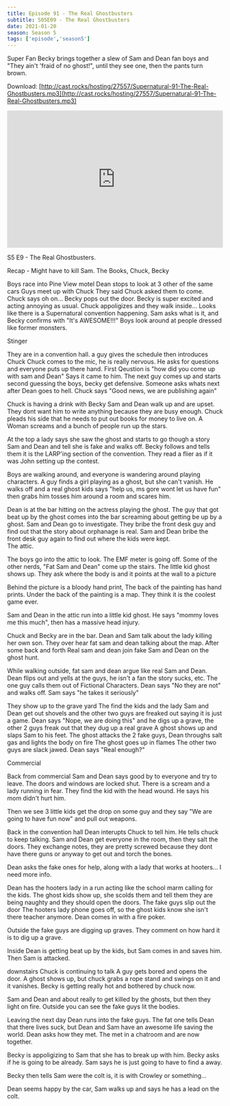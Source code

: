 ```yaml
---
title: Episode 91 - The Real Ghostbusters
subtitle: S05E09 - The Real Ghostbusters
date: 2021-01-20
season: Season 5
tags: ['episode','season5']
---
```


Super Fan Becky brings together a slew of Sam and Dean fan boys and "They ain't 'fraid of no ghost!", until they see one, then the pants turn brown.

Download: [http://cast.rocks/hosting/27557/Supernatural-91-The-Real-Ghostbusters.mp3](http://cast.rocks/hosting/27557/Supernatural-91-The-Real-Ghostbusters.mp3)

<iframe src="https://cast.rocks/player/27557/Supernatural-91-The-Real-Ghostbusters.mp3?episodeTitle=Episode%2091%20-%20The%20Real%20Ghostbusters&podcastTitle=Couple%20of%20Idjits&episodeDate=January%2021st%2C%202021&imageURL=https%3A%2F%2Fcast.rocks%2Fhosting%2F27557%2Ffeeds%2FCAURZ.jpg" style="border: none; min-height: 265px; max-height: 320px; max-width: 558px; min-width: 270px; width: 100%; height: 100%;" scrollbars="no"></iframe>

S5 E9 - The Real Ghostbusters.

Recap - Might have to kill Sam.  The Books, Chuck, Becky

Boys race into Pine View motel
Dean stops to look at 3 other of the same cars
Guys meet up with Chuck
They said Chuck asked them to come.
Chuck says oh on...
Becky pops out the door.
Becky is super excited and acting annoying as usual.
Chuck appoligizes and they walk inside... 
Looks like there is a Supernatural convention happening.
Sam asks what is it, and Becky confirms with "It's AWESOME!!!"
Boys look around at people dressed like former monsters.


Stinger

They are in a convention hall. a guy gives the schedule then introduces Chuck
Chuck comes to the mic, he is really nervous.
He asks for questions and everyone puts up there hand.
First Qeustion is "how did you come up with sam and Dean"
Says it came to him.
The next guy comes up and starts second guessing the boys, becky get defensive.
Someone asks whats next after Dean goes to hell.
Chuck says "Good news, we are publishing again"

Chuck is having a drink with Becky
Sam and Dean walk up and are upset.
They dont want him to write anything because they are busy enough.
Chuck pleads his side that he needs to put out books for money to live on.
A Woman screams and a bunch of people run up the stars.

At the top a lady says she saw the ghost and starts to go though a story
Sam and Dean and tell she is fake and walks off.
Becky follows and tells them it is the LARP'ing section of the convention.
They read a flier as if it was John setting up the contest.

Boys are walking around, and everyone is wandering around playing characters.
A guy finds a girl playing as a ghost, but she can't vanish.
He walks off and a real ghost kids says "help us, ms gore wont let us have fun" then grabs him tosses him around a room and scares him.

Dean is at the bar hitting on the actress playing the ghost.
The guy that got beat up by the ghost comes into the bar screaming about getting be up by a ghost.
Sam and Dean go to investigate.
They bribe the front desk guy and find out that the story about orphanage is real.
Sam and Dean bribe the front desk guy again to find out where the kids were kept.  
The attic.

The boys go into the attic to look.  The EMF meter is going off.
Some of the other nerds, "Fat Sam and Dean" come up the stairs.
The little kid ghost shows up.
They ask where the body is and it points at the wall to a picture

Behind the picture is a bloody hand print,
The back of the painting has hand prints.
Under the back of the painting is a map.
They think it is the coolest game ever.

Sam and Dean in the attic run into a little kid ghost.
He says "mommy loves me this much", then has a massive head injury.

Chuck and Becky are in the bar.
Dean and Sam talk about the lady killing her own son.
They over hear fat sam and dean talking about the map.
After some back and forth Real sam and dean join fake Sam and Dean on the ghost hunt.

While walking outside, fat sam and dean argue like real Sam and Dean.
Dean flips out and yells at the guys, he isn't a fan the story sucks, etc.
The one guy calls them out of Fictional Characters.
Dean says "No they are not" and walks off.
Sam says "he takes it seriously"

They show up to the grave yard
The find the kids and the lady 
Sam and Dean get out shovels and the other two guys are freaked out saying it is just a game.
Dean says "Nope, we are doing this"
and he digs up a grave, the other 2 guys freak out that they dug up a real grave
A ghost shows up and slaps Sam to his feet.
The ghost attacks the 2 fake guys,
Dean throughs salt gas and lights the body on fire 
The ghost goes up in flames
The other two guys are slack jawed.
Dean says "Real enough?"

Commercial

Back from commercial Sam and Dean says good by to everyone and try to leave.
The doors and windows are locked shut.
There is a scream and a lady running in fear.
They find the kid with the head wound.
He says his mom didn't hurt him.

Then we see 3 little kids get the drop on some guy and they say "We are going to have fun now" and pull out weapons.

Back in the convention hall Dean interupts Chuck to tell him.
He tells chuck to keep talking.
Sam and Dean get everyone in the room, then they salt the doors.
They exchange notes, they are pretty screwed because they dont have there guns or anyway to get out and torch the bones.

Dean asks the fake ones for help, along with a lady that works at hooters...  I need more info.

Dean has the hooters lady in a run acting like the school marm calling for the kids.
The ghost kids show up, she scolds them and tell them they are being naughty and they should open the doors.
The fake guys slip out the door
The hooters lady phone goes off, so the ghost kids know she isn't there teacher anymore.
Dean comes in with a fire poker.

Outside the fake guys are digging up graves.
They comment on how hard it is to dig up a grave.

Inside Dean is getting beat up by the kids, but Sam comes in and saves him.
Then Sam is attacked.

downstairs Chuck is continuing to talk
A guy gets bored and opens the door.
A ghost shows up, but chuck grabs a rope stand and swings on it and it vanishes.
Becky is getting really hot and bothered by chuck now.

Sam and Dean and about really to get killed by the ghosts, but then they light on fire.
Outside you can see the fake guys lit the bodies.

Leaving the next day Dean runs into the fake guys.
The fat one tells Dean that there lives suck, but Dean and Sam have an awesome life saving the world.
Dean asks how they met.
The met in a chatroom and are now together.

Becky is appoligizing to Sam that she has to break up with him.
Becky asks if he is going to be already.
Sam says he is just going to have to find a away.

Becky then tells Sam were the colt is, it is with Crowley or something...

Dean seems happy by the car, Sam walks up and says he has a lead on the colt.

